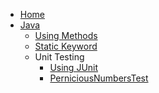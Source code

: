 <!-- docs/_sidebar.md -->

* [Home](/)
* [Java](java/java.mc "Introduction to Programming in Java")
	* [Using Methods](/java/using-methods.md)
	* [Static Keyword](/java/static.md)
	* Unit Testing
		* [Using JUnit](/java/unit-tests/PerniciousNumbersTest.md)
		* [PerniciousNumbersTest](/java/unit-tests/using-junit.md)